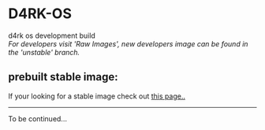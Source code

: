 # D4RK-OS
d4rk os development build<br>
*For developers visit 'Raw Images', new developers image can be found in the 'unstable' branch.*

## prebuilt stable image:
If your looking for a stable image check out [this page..](https://mega.nz/file/n7RknIrT#YLHmc7BDF20kaAzi8RevY0ok1q5s_IPOq2P3pRTJVMc)



------------------------------------------------------------

To be continued...
